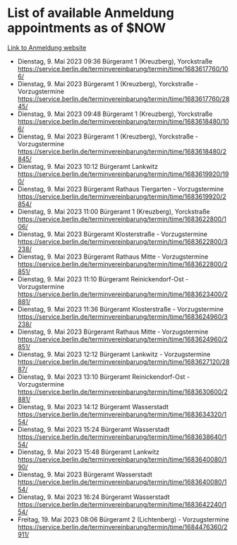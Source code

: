 # List of available Anmeldung appointments as of $NOW
[Link to Anmeldung website](https://service.berlin.de/terminvereinbarung/termin/tag.php?termin=1&anliegen[]=120686&dienstleisterlist=122210,122217,327316,122219,327312,122227,327314,122231,327346,122243,327348,122254,122252,329742,122260,329745,122262,329748,122271,327278,122273,327274,122277,327276,330436,122280,327294,122282,327290,122284,327292,122291,327270,122285,327266,122286,327264,122296,327268,150230,329760,122297,327286,122294,327284,122312,329763,122314,329775,122304,327330,122311,327334,122309,327332,317869,122281,327352,122279,329772,122283,122276,327324,122274,327326,122267,329766,122246,327318,122251,327320,122257,327322,122208,327298,122226,327300&herkunft=http%3A%2F%2Fservice.berlin.de%2Fdienstleistung%2F120686%2F)
- Dienstag, 9. Mai 2023 09:36 Bürgeramt 1 (Kreuzberg), Yorckstraße https://service.berlin.de/terminvereinbarung/termin/time/1683617760/106/
- Dienstag, 9. Mai 2023  Bürgeramt 1 (Kreuzberg), Yorckstraße - Vorzugstermine https://service.berlin.de/terminvereinbarung/termin/time/1683617760/2845/
- Dienstag, 9. Mai 2023 09:48 Bürgeramt 1 (Kreuzberg), Yorckstraße https://service.berlin.de/terminvereinbarung/termin/time/1683618480/106/
- Dienstag, 9. Mai 2023  Bürgeramt 1 (Kreuzberg), Yorckstraße - Vorzugstermine https://service.berlin.de/terminvereinbarung/termin/time/1683618480/2845/
- Dienstag, 9. Mai 2023 10:12 Bürgeramt Lankwitz https://service.berlin.de/terminvereinbarung/termin/time/1683619920/190/
- Dienstag, 9. Mai 2023  Bürgeramt Rathaus Tiergarten - Vorzugstermine https://service.berlin.de/terminvereinbarung/termin/time/1683619920/2854/
- Dienstag, 9. Mai 2023 11:00 Bürgeramt 1 (Kreuzberg), Yorckstraße https://service.berlin.de/terminvereinbarung/termin/time/1683622800/106/
- Dienstag, 9. Mai 2023  Bürgeramt Klosterstraße - Vorzugstermine https://service.berlin.de/terminvereinbarung/termin/time/1683622800/3238/
- Dienstag, 9. Mai 2023  Bürgeramt Rathaus Mitte - Vorzugstermine https://service.berlin.de/terminvereinbarung/termin/time/1683622800/2851/
- Dienstag, 9. Mai 2023 11:10 Bürgeramt Reinickendorf-Ost - Vorzugstermine https://service.berlin.de/terminvereinbarung/termin/time/1683623400/2881/
- Dienstag, 9. Mai 2023 11:36 Bürgeramt Klosterstraße - Vorzugstermine https://service.berlin.de/terminvereinbarung/termin/time/1683624960/3238/
- Dienstag, 9. Mai 2023  Bürgeramt Rathaus Mitte - Vorzugstermine https://service.berlin.de/terminvereinbarung/termin/time/1683624960/2851/
- Dienstag, 9. Mai 2023 12:12 Bürgeramt Lankwitz - Vorzugstermine https://service.berlin.de/terminvereinbarung/termin/time/1683627120/2887/
- Dienstag, 9. Mai 2023 13:10 Bürgeramt Reinickendorf-Ost - Vorzugstermine https://service.berlin.de/terminvereinbarung/termin/time/1683630600/2881/
- Dienstag, 9. Mai 2023 14:12 Bürgeramt Wasserstadt https://service.berlin.de/terminvereinbarung/termin/time/1683634320/154/
- Dienstag, 9. Mai 2023 15:24 Bürgeramt Wasserstadt https://service.berlin.de/terminvereinbarung/termin/time/1683638640/154/
- Dienstag, 9. Mai 2023 15:48 Bürgeramt Lankwitz https://service.berlin.de/terminvereinbarung/termin/time/1683640080/190/
- Dienstag, 9. Mai 2023  Bürgeramt Wasserstadt https://service.berlin.de/terminvereinbarung/termin/time/1683640080/154/
- Dienstag, 9. Mai 2023 16:24 Bürgeramt Wasserstadt https://service.berlin.de/terminvereinbarung/termin/time/1683642240/154/
- Freitag, 19. Mai 2023 08:06 Bürgeramt 2 (Lichtenberg) - Vorzugstermine https://service.berlin.de/terminvereinbarung/termin/time/1684476360/2911/
